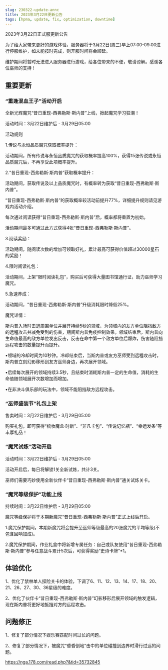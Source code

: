 ```yaml
---
slug: 230322-update-annc
title: 2023年3月22日更新公告
tags: [hpma, update, fix, optimization, downtime]
---
```


2023年3月22日正式服更新公告

<!--truncate-->

为了给大家带来更好的游戏体验，服务器将于3月22日(周三)早上07:00-09:00进行停服维护，如未能按时完成，则开服时间将会顺延。

维护期间将暂时无法进入服务器进行游戏，给各位带来的不便，敬请谅解。感谢各位巫师的支持！

## 重要更新

### “重逢混血王子”活动开启

全新光辉魔咒“昔日重现-西弗勒斯·斯内普”上线，掀起魔咒学习狂潮！

活动时间：3月22日维护后 - 3月29日05:00

活动规则

1.传说与永恒品质魔咒获取概率提升：

活动期间，所有传说与永恒品质魔咒的获取概率提高100%，获得15张传说或永恒品质魔咒后，不再享受此项概率提升。

2.“昔日重现-西弗勒斯·斯内普”获取概率提升：

活动期间，获取传说及以上品质魔咒时，有概率转为获取“昔日重现-西弗勒斯·斯内普”。

“昔日重现-西弗勒斯·斯内普”的获取概率较活动前提升77%，详细提升规则请见游戏内活动介绍。

每次通过阅读获得“昔日重现-西弗勒斯·斯内普”后，概率都将重置为初始。

活动期间最多可通过此方式获得4张“昔日重现-西弗勒斯·斯内普”。

3.阅读奖励：

活动期间，随阅读次数的增加可领取好礼，累计最高可获得价值超过30000星石的奖励！

4.限时阅读礼包：

活动期间，上架“限时阅读礼包”，购买后可获得大量图书馆通行证，助力巫师学习魔咒。

5.急速养成：

活动期间，“昔日重现-西弗勒斯·斯内普”升级消耗限时降低25%。

<span id="description">魔咒详情：</span>

斯内普入场时击退周围单位并展开持续5秒的领域，为领域内的友方单位阻挡敌方的远程攻击并减免受到的伤害，期间斯内普免疫控制效果。领域结束后，斯内普向生命值最高的敌方单位发出反击，反击在命中第一个敌方单位后爆炸，伤害随阻挡远程攻击的数量提升而提升。

•领域的冷却时间为10秒钟。冷却结束后，当斯内普或友方巫师受到远程攻击时，斯内普立刻幻影移形到友方巫师身边，再次展开领域。

•后续每次展开的领域持续3.5秒，且结束时消耗斯内普一定的生命值，消耗的生命值随领域展开次数增加而增加。

•在非决斗俱乐部的玩法中，领域不能阻挡敌方远程攻击。

### “巫师盛装节”礼包上架

售卖时间：3月22日维护后 - 3月29日05:00

购买礼包，即可获得“梳妆魔盒·时新”、“非凡卡包”、“传说记忆瓶”、“幸运发条”等丰厚礼品！

### “魔咒试炼”活动开启

活动时间：3月22日维护后 - 3月29日05:00

活动开启后，每日将解锁1关全新试炼，共计3关。

巫师们需要巧妙使用全新伙伴卡“昔日重现-西弗勒斯·斯内普”通关试炼关卡。

### “魔咒等级保护”功能上线

持续时间：3月22日维护后 - 3月29日05:00

魔咒等级保护将于本期新魔咒“昔日重现-西弗勒斯·斯内普”正式上线后开启。

1.魔咒保护期间，本期新魔咒将会提升至巫师等级最高的20张魔咒的平均等级(不包含回响加成)。

2.魔咒保护期间，作业礼盒中将新增专属任务：自己或队友使用“昔日重现-西弗勒斯·斯内普”参与任意战斗累计5次后，可获得奖励“史诗卡牌”*1。

## 体验优化

1、优化了禁林单人探险关卡的体验，下调了6、11、12、13、14、17、18、20、21、26、27、30、36星级的难度。

2、优化了伙伴卡“昔日重现-西弗勒斯·斯内普”幻影移形后展开领域的触发逻辑，现在斯内普将更好地抵挡对方的远程攻击。

## <span id="fix">问题修正</span>

1、修复了部分情况下娱乐赛匹配时间过长的问题。

2、修复了部分情况下，被魔咒“昏昏倒地”击中的单位碰撞到边界时滑行过远的问题。

https://nga.178.com/read.php?&tid=35732845